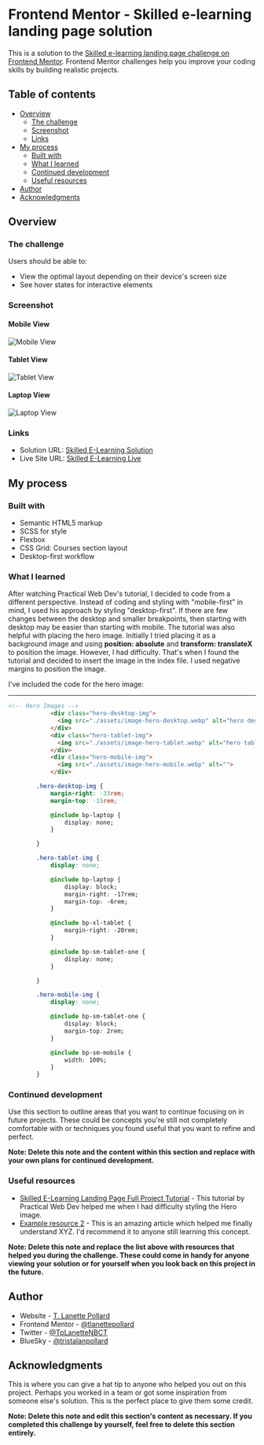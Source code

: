 # Frontend Mentor - Skilled e-learning landing page solution

This is a solution to the [Skilled e-learning landing page challenge on Frontend Mentor](https://www.frontendmentor.io/challenges/skilled-elearning-landing-page-S1ObDrZ8q). Frontend Mentor challenges help you improve your coding skills by building realistic projects.

## Table of contents

- [Overview](#overview)
  - [The challenge](#the-challenge)
  - [Screenshot](#screenshot)
  - [Links](#links)
- [My process](#my-process)
  - [Built with](#built-with)
  - [What I learned](#what-i-learned)
  - [Continued development](#continued-development)
  - [Useful resources](#useful-resources)
- [Author](#author)
- [Acknowledgments](#acknowledgments)


## Overview

### The challenge

Users should be able to:

- View the optimal layout depending on their device's screen size
- See hover states for interactive elements

### Screenshot


#### Mobile View
![Mobile View](./assets/screenshots/MobileView.jpg)

#### Tablet View
![Tablet View](./assets/screenshots/TabletView.jpg)

#### Laptop View
![Laptop View](./assets/screenshots/MacBook%20Pro-1753477317625.jpeg)



### Links

- Solution URL: [Skilled E-Learning Solution]()
- Live Site URL: [Skilled E-Learning Live](https://tlanettepollard.github.io/Skilled-ELearning-Landing-Page-TLP/)

## My process

### Built with

- Semantic HTML5 markup
- SCSS for style
- Flexbox
- CSS Grid: Courses section layout
- Desktop-first workflow


### What I learned

After watching Practical Web Dev's tutorial, I decided to code from a different perspective. Instead of coding and styling with "mobile-first" in mind, I used his approach by styling "desktop-first". If there are few changes between the desktop and smaller breakpoints, then starting with desktop may be easier than starting with mobile. 
The tutorial was also helpful with placing the hero image. Initially I tried placing it as a background image and using **position: absolute** and **transform: translateX** to position the image. However, I had difficulty. That's when I found the tutorial and decided to insert the image in the index file. I used negative margins to position the image. 

I've included the code for the hero image: 

---

```html
<!-- Hero Images -->
            <div class="hero-desktop-img">
              <img src="./assets/image-hero-desktop.webp" alt="hero desktop image">
            </div>
            <div class="hero-tablet-img">
              <img src="./assets/image-hero-tablet.webp" alt="hero tablet image">
            </div>
            <div class="hero-mobile-img">
              <img src="./assets/image-hero-mobile.webp" alt="">
            </div>
```
```css
        .hero-desktop-img {
            margin-right: -33rem;
            margin-top: -15rem;

            @include bp-laptop {
                display: none;
            }

        }

        .hero-tablet-img {
            display: none;

            @include bp-laptop {
                display: block;
                margin-right: -17rem;
                margin-top: -6rem;
            }

            @include bp-xl-tablet {
                margin-right: -20rem;
            }

            @include bp-sm-tablet-one {
                display: none;
            }

        }

        .hero-mobile-img {
            display: none;

            @include bp-sm-tablet-one {
                display: block;
                margin-top: 2rem;
            }

            @include bp-sm-mobile {
                width: 100%;
            }
        }
```


### Continued development

Use this section to outline areas that you want to continue focusing on in future projects. These could be concepts you're still not completely comfortable with or techniques you found useful that you want to refine and perfect.

**Note: Delete this note and the content within this section and replace with your own plans for continued development.**

### Useful resources

- [Skilled E-Learning Landing Page Full Project Tutorial](https://www.youtube.com/watch?v=Bpmyy2nX_Pg) - This tutorial by Practical Web Dev helped me when I had difficulty styling the Hero image. 
- [Example resource 2](https://www.example.com) - This is an amazing article which helped me finally understand XYZ. I'd recommend it to anyone still learning this concept.

**Note: Delete this note and replace the list above with resources that helped you during the challenge. These could come in handy for anyone viewing your solution or for yourself when you look back on this project in the future.**

## Author

- Website - [T. Lanette Pollard](https://trista-lanette-pollard-portfolio.vercel.app/)
- Frontend Mentor - [@tlanettepollard](https://www.frontendmentor.io/profile/tlanettepollard)
- Twitter - [@TpLanetteNBCT](https://x.com/TpLanetteNBCT)
- BlueSky - [@tristalanpollard](https://bsky.app/profile/tristalanpollard.bsky.social)


## Acknowledgments

This is where you can give a hat tip to anyone who helped you out on this project. Perhaps you worked in a team or got some inspiration from someone else's solution. This is the perfect place to give them some credit.

**Note: Delete this note and edit this section's content as necessary. If you completed this challenge by yourself, feel free to delete this section entirely.**
